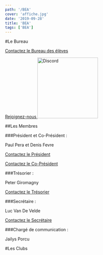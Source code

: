 ```yaml
---
path: '/BEA'
cover: 'affiche.jpg'
date: '2019-09-28'
title: 'BEA'
tags: ['BEA']
---
```



#Le Bureau

<a href="mailto:bde-aix@viacesi.fr"> Contactez le Bureau des élèves </a>

<a href="https://discord.gg/wHcspBT" target="_blank" sizes="(max-width: 250px)">Rejoignez-nous <img src="/discord.png" alt="Discord" style="width: 200px;" /></a>

##Les Membres



###Président et Co-Président :

Paul Pera et Denis Fevre

<a href="mailto:paul.pera@viacesi.fr"> Contactez le Président </a>

<a href="mailto:denis.fevre@viacesi.fr"> Contactez le Co-Président </a>

###Trésorier :

Peter Giromagny

<a href="mailto:peter.giromagny@viacesi.fr"> Contactez le Trésorier </a>

###Secrétaire :

Luc Van De Velde

<a href="mailto:luc.vandevelde@viacesi.fr"> Contactez le Secrétaire </a>

###Chargé de communication :

Jailys Porcu


#Les Clubs



